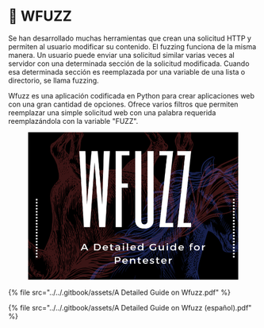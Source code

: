 # 💪 WFUZZ

Se han desarrollado muchas herramientas que crean una solicitud HTTP y permiten al usuario modificar su contenido. El fuzzing funciona de la misma manera. Un usuario puede enviar una solicitud similar varias veces al servidor con una determinada sección de la solicitud modificada. Cuando esa determinada sección es reemplazada por una variable de una lista o directorio, se llama fuzzing.

Wfuzz es una aplicación codificada en Python para crear aplicaciones web con una gran cantidad de opciones. Ofrece varios filtros que permiten reemplazar una simple solicitud web con una palabra requerida reemplazándola con la variable "FUZZ".



<figure><img src="../../.gitbook/assets/A-Detailed-Guide-on-Wfuzz-pdf.png" alt=""><figcaption></figcaption></figure>



{% file src="../../.gitbook/assets/A Detailed Guide on Wfuzz.pdf" %}



{% file src="../../.gitbook/assets/A Detailed Guide on Wfuzz (español).pdf" %}
